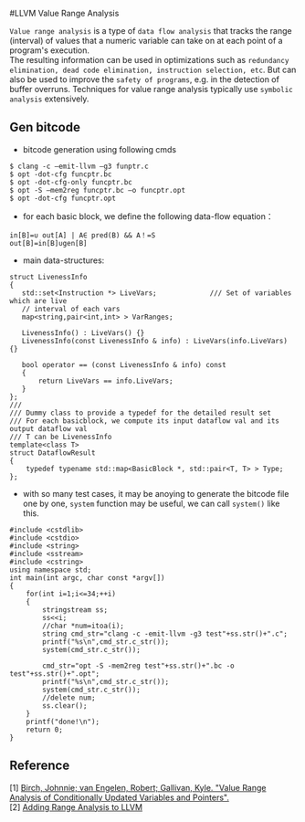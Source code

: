 #LLVM Value Range Analysis

`Value range analysis` is a type of `data flow analysis` that tracks the range (interval) of values that a numeric variable can take on at each point of a program's execution. <br>
The resulting information can be used in optimizations such as `redundancy elimination, dead code elimination, instruction selection, etc`. But can also be used to improve the `safety of programs`, e.g. in the detection of buffer overruns. 
Techniques for value range analysis typically use `symbolic analysis` extensively.

## Gen bitcode
- bitcode generation using following cmds
```
$ clang -c –emit-llvm –g3 funptr.c
$ opt -dot-cfg funcptr.bc
$ opt -dot-cfg-only funcptr.bc
$ opt -S –mem2reg funcptr.bc –o funcptr.opt
$ opt -dot-cfg funcptr.opt
```

- for each basic block, we define the following data-flow equation：
```
in[B]=∪ out[A] | A∈ pred(B) && A！=S
out[B]=in[B]∪gen[B]
```
- main data-structures:
```
struct LivenessInfo 
{
   std::set<Instruction *> LiveVars;             /// Set of variables which are live
   // interval of each vars
   map<string,pair<int,int> > VarRanges;

   LivenessInfo() : LiveVars() {}
   LivenessInfo(const LivenessInfo & info) : LiveVars(info.LiveVars) {}
  
   bool operator == (const LivenessInfo & info) const 
   {
       return LiveVars == info.LiveVars;
   }
};
///
/// Dummy class to provide a typedef for the detailed result set
/// For each basicblock, we compute its input dataflow val and its output dataflow val
/// T can be LivenessInfo
template<class T>
struct DataflowResult 
{
    typedef typename std::map<BasicBlock *, std::pair<T, T> > Type;
};

```

- with so many test cases, it may be anoying to generate the bitcode file one by one, `system` function may be useful, we can call `system()` like this.

```
#include <cstdlib>
#include <cstdio>
#include <string>
#include <sstream>
#include <cstring>
using namespace std;
int main(int argc, char const *argv[])
{
	for(int i=1;i<=34;++i)
	{
		stringstream ss;
		ss<<i;
		//char *num=itoa(i);
		string cmd_str="clang -c -emit-llvm -g3 test"+ss.str()+".c";
		printf("%s\n",cmd_str.c_str());
		system(cmd_str.c_str());

		cmd_str="opt -S -mem2reg test"+ss.str()+".bc -o test"+ss.str()+".opt";
		printf("%s\n",cmd_str.c_str());
		system(cmd_str.c_str());
		//delete num;
		ss.clear();
	}
	printf("done!\n");
	return 0;
}
```

## Reference
[1] [Birch, Johnnie; van Engelen, Robert; Gallivan, Kyle. "Value Range Analysis of Conditionally Updated Variables and Pointers".](http://www.cs.fsu.edu/~engelen/cpcpaper.pdf)<br>
[2] [Adding Range Analysis to LLVM](http://llvm.1065342.n5.nabble.com/Range-Analysis-GSoC-2011-Proposal-td40546.html)<br>
